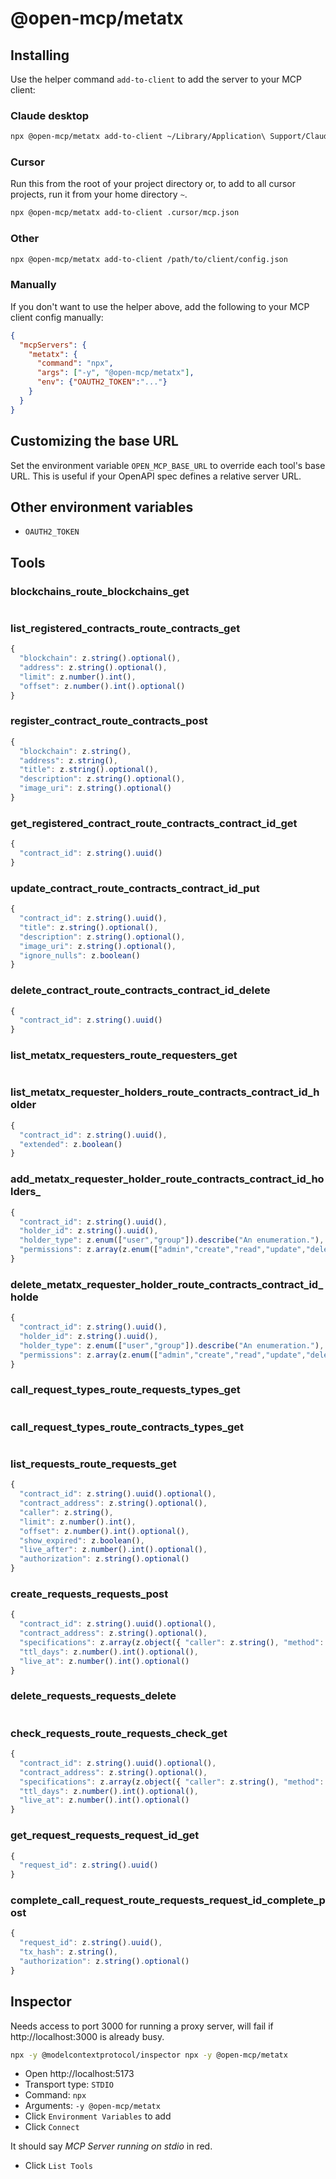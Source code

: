# @open-mcp/metatx

## Installing

Use the helper command `add-to-client` to add the server to your MCP client:

### Claude desktop

```bash
npx @open-mcp/metatx add-to-client ~/Library/Application\ Support/Claude/claude_desktop_config.json
```

### Cursor

Run this from the root of your project directory or, to add to all cursor projects, run it from your home directory `~`.

```bash
npx @open-mcp/metatx add-to-client .cursor/mcp.json
```

### Other

```bash
npx @open-mcp/metatx add-to-client /path/to/client/config.json
```

### Manually

If you don't want to use the helper above, add the following to your MCP client config manually:

```json
{
  "mcpServers": {
    "metatx": {
      "command": "npx",
      "args": ["-y", "@open-mcp/metatx"],
      "env": {"OAUTH2_TOKEN":"..."}
    }
  }
}
```

## Customizing the base URL

Set the environment variable `OPEN_MCP_BASE_URL` to override each tool's base URL. This is useful if your OpenAPI spec defines a relative server URL.

## Other environment variables

- `OAUTH2_TOKEN`

## Tools

### blockchains_route_blockchains_get

```ts

```

### list_registered_contracts_route_contracts_get

```ts
{
  "blockchain": z.string().optional(),
  "address": z.string().optional(),
  "limit": z.number().int(),
  "offset": z.number().int().optional()
}
```

### register_contract_route_contracts_post

```ts
{
  "blockchain": z.string(),
  "address": z.string(),
  "title": z.string().optional(),
  "description": z.string().optional(),
  "image_uri": z.string().optional()
}
```

### get_registered_contract_route_contracts_contract_id_get

```ts
{
  "contract_id": z.string().uuid()
}
```

### update_contract_route_contracts_contract_id_put

```ts
{
  "contract_id": z.string().uuid(),
  "title": z.string().optional(),
  "description": z.string().optional(),
  "image_uri": z.string().optional(),
  "ignore_nulls": z.boolean()
}
```

### delete_contract_route_contracts_contract_id_delete

```ts
{
  "contract_id": z.string().uuid()
}
```

### list_metatx_requesters_route_requesters_get

```ts

```

### list_metatx_requester_holders_route_contracts_contract_id_holder

```ts
{
  "contract_id": z.string().uuid(),
  "extended": z.boolean()
}
```

### add_metatx_requester_holder_route_contracts_contract_id_holders_

```ts
{
  "contract_id": z.string().uuid(),
  "holder_id": z.string().uuid(),
  "holder_type": z.enum(["user","group"]).describe("An enumeration."),
  "permissions": z.array(z.enum(["admin","create","read","update","delete"]).describe("An enumeration.")).optional()
}
```

### delete_metatx_requester_holder_route_contracts_contract_id_holde

```ts
{
  "contract_id": z.string().uuid(),
  "holder_id": z.string().uuid(),
  "holder_type": z.enum(["user","group"]).describe("An enumeration."),
  "permissions": z.array(z.enum(["admin","create","read","update","delete"]).describe("An enumeration.")).optional()
}
```

### call_request_types_route_requests_types_get

```ts

```

### call_request_types_route_contracts_types_get

```ts

```

### list_requests_route_requests_get

```ts
{
  "contract_id": z.string().uuid().optional(),
  "contract_address": z.string().optional(),
  "caller": z.string(),
  "limit": z.number().int(),
  "offset": z.number().int().optional(),
  "show_expired": z.boolean(),
  "live_after": z.number().int().optional(),
  "authorization": z.string().optional()
}
```

### create_requests_requests_post

```ts
{
  "contract_id": z.string().uuid().optional(),
  "contract_address": z.string().optional(),
  "specifications": z.array(z.object({ "caller": z.string(), "method": z.string(), "call_request_type": z.string(), "request_id": z.string(), "parameters": z.record(z.any()) })).optional(),
  "ttl_days": z.number().int().optional(),
  "live_at": z.number().int().optional()
}
```

### delete_requests_requests_delete

```ts

```

### check_requests_route_requests_check_get

```ts
{
  "contract_id": z.string().uuid().optional(),
  "contract_address": z.string().optional(),
  "specifications": z.array(z.object({ "caller": z.string(), "method": z.string(), "call_request_type": z.string(), "request_id": z.string(), "parameters": z.record(z.any()) })).optional(),
  "ttl_days": z.number().int().optional(),
  "live_at": z.number().int().optional()
}
```

### get_request_requests_request_id_get

```ts
{
  "request_id": z.string().uuid()
}
```

### complete_call_request_route_requests_request_id_complete_post

```ts
{
  "request_id": z.string().uuid(),
  "tx_hash": z.string(),
  "authorization": z.string().optional()
}
```

## Inspector

Needs access to port 3000 for running a proxy server, will fail if http://localhost:3000 is already busy.

```bash
npx -y @modelcontextprotocol/inspector npx -y @open-mcp/metatx
```

- Open http://localhost:5173
- Transport type: `STDIO`
- Command: `npx`
- Arguments: `-y @open-mcp/metatx`
- Click `Environment Variables` to add
- Click `Connect`

It should say _MCP Server running on stdio_ in red.

- Click `List Tools`
